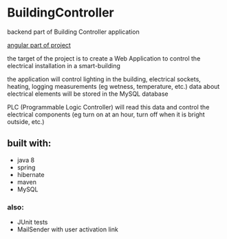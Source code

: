 # BuildingController
backend part of Building Controller application

[angular part of project](https://github.com/patrykidkowiak/building-controller-angular)

the target of the project is to create a Web Application to control the electrical installation in a smart-building

the application will control lighting in the building, electrical sockets, heating, logging measurements (eg wetness, temperature, etc.)
data about electrical elements will be stored in the MySQL database

PLC (Programmable Logic Controller) will read this data and control the electrical components (eg turn on at an hour, turn off when it is bright outside, etc.)


## built with:
* java 8
* spring
* hibernate
* maven
* MySQL

### also:
* JUnit tests
* MailSender with user activation link

